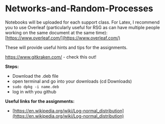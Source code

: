 # Networks-and-Random-Processes

Notebooks will be uploaded for each support class.
For Latex, I recommend you to use Overleaf (particularly useful for RSG as can have multiple people working on the same document at the same time): [https://www.overleaf.com/](https://www.overleaf.com/)

These will provide useful hints and tips for the assignments. 

https://www.gitkraken.com/ - check this out!

**Steps:**
- Download the .deb file
- open terminal and go into your downloads (cd Downloads)
- `sudo dpkg -i name.deb`
- log in with you github

**Useful links for the assignments:**
- [https://en.wikipedia.org/wiki/Log-normal_distribution](https://en.wikipedia.org/wiki/Log-normal_distribution)
